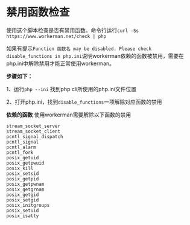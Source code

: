 # 禁用函数检查

使用这个脚本检查是否有禁用函数。命令行运行```curl -Ss https://www.workerman.net/check | php```

如果有提示```Function 函数名 may be disabled. Please check disable_functions in php.ini```说明workerman依赖的函数被禁用，需要在php.ini中解除禁用才能正常使用workerman。

**步骤如下：**

1、运行`php --ini` 找到php cli所使用的php.ini文件位置

2、打开php.ini，找到`disable_functions`一项解除对应函数的禁用

**依赖的函数**
使用workerman需要解除以下函数的禁用
```
stream_socket_server
stream_socket_client
pcntl_signal_dispatch
pcntl_signal
pcntl_alarm
pcntl_fork
posix_getuid
posix_getpwuid
posix_kill
posix_setsid
posix_getpid
posix_getpwnam
posix_getgrnam
posix_getgid
posix_setgid
posix_initgroups
posix_setuid
posix_isatty
```


